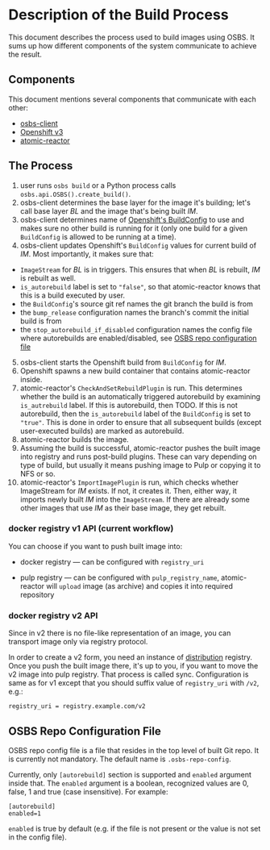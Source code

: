 # Description of the Build Process

This document describes the process used to build images using OSBS. It sums up how different components of the system communicate to achieve the result.

## Components

This document mentions several components that communicate with each other:

 * [osbs-client](https://github.com/projectatomic/osbs-client)
 * [Openshift v3](https://github.com/openshift/origin/)
 * [atomic-reactor](https://github.com/projectatomic/atomic-reactor)

## The Process

 1. user runs `osbs build` or a Python process calls `osbs.api.OSBS().create_build()`.
 2. osbs-client determines the base layer for the image it's building; let's call base layer *BL* and the image that's being built *IM*.
 3. osbs-client determines name of [Openshift's BuildConfig](https://docs.openshift.org/latest/dev_guide/builds.html#defining-a-buildconfig) to use and makes sure no other build is running for it (only one build for a given `BuildConfig` is allowed to be running at a time).
 4. osbs-client updates Openshift's `BuildConfig` values for current build of *IM*. Most importantly, it makes sure that:
   * `ImageStream` for *BL* is in triggers. This ensures that when *BL* is rebuilt, *IM* is rebuilt as well.
   * `is_autorebuild` label is set to `"false"`, so that atomic-reactor knows that this is a build executed by user.
   * the `BuildConfig`'s source git ref names the git branch the build is from
   * the `bump_release` configuration names the branch's commit the initial build is from
   * the `stop_autorebuild_if_disabled` configuration names the config file where autorebuilds are enabled/disabled, see [OSBS repo configuration file](#osbs-repo-configuration-file)
 5. osbs-client starts the Openshift build from `BuildConfig` for *IM*.
 6. Openshift spawns a new build container that contains atomic-reactor inside.
 7. atomic-reactor's `CheckAndSetRebuildPlugin` is run. This determines whether the build is an automatically triggered autorebuild by examining `is_autrebuild` label. If this is autorebuild, then TODO. If this is not autorebuild, then the `is_autorebuild` label of the `BuildConfig` is set to `"true"`. This is done in order to ensure that all subsequent builds (except user-executed builds) are marked as autorebuild.
 8. atomic-reactor builds the image.
 9. Assuming the build is successful, atomic-reactor pushes the built image into registry and runs post-build plugins. These can vary depending on type of build, but usually it means pushing image to Pulp or copying it to NFS or so.
 10. atomic-reactor's `ImportImagePlugin` is run, which checks whether ImageStream for *IM* exists. If not, it creates it. Then, either way, it imports newly built *IM* into the `ImageStream`. If there are already some other images that use *IM* as their base image, they get rebuilt.


### docker registry v1 API (current workflow)

You can choose if you want to push built image into:

 * docker registry — can be configured with `registry_uri`

 * pulp registry — can be configured with `pulp_registry_name`, atomic-reactor will `upload` image (as archive) and copies it into required repository


### docker registry v2 API

Since in v2 there is no file-like representation of an image, you can transport image only via registry protocol.

In order to create a v2 form, you need an instance of [distribution](https://github.com/docker/distribution) registry. Once you push the built image there, it's up to you, if you want to move the v2 image into pulp registry. That process is called sync. Configuration is same as for v1 except that you should suffix value of `registry_uri` with `/v2`, e.g.:

```
registry_uri = registry.example.com/v2
```


## OSBS Repo Configuration File

OSBS repo config file is a file that resides in the top level of built Git repo. It is currently not mandatory. The default name is `.osbs-repo-config`.

Currently, only `[autorebuild]` section is supported and `enabled` argument inside that. The `enabled` argument is a boolean, recognized values are 0, false, 1 and true (case insensitive). For example:

```
[autorebuild]
enabled=1
```

`enabled` is true by default (e.g. if the file is not present or the value is not set in the config file).

